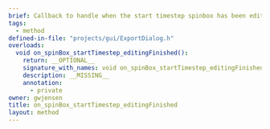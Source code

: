 ```yaml
---
brief: Callback to handle when the start timestep spinbox has been edited.
tags:
  - method
defined-in-file: "projects/gui/ExportDialog.h"
overloads:
  void on_spinBox_startTimestep_editingFinished():
    return: __OPTIONAL__
    signature_with_names: void on_spinBox_startTimestep_editingFinished()
    description: __MISSING__
    annotation:
      - private
owner: gwjensen
title: on_spinBox_startTimestep_editingFinished
layout: method
---
```

